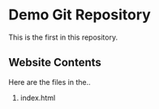 # Demo Git Repository 

This is the first in this repository.

## Website Contents

Here are the files in the..

1. index.html